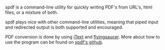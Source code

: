 spdf is a command-line utility for quickly writing PDF's from URL's, html
files, or a mixture of both.

spdf plays nice with other command-line utilities, meaning that piped input and
redirected output is both supported and encouraged.

PDF conversion is done by using [iText][1] and [flyingsaucer][2]. More about
how to use the program can be found on [spdf's github][3].

[1]: http://itextpdf.com/itext.php
[2]: https://github.com/flyingsaucerproject/flyingsaucer#readme
[3]: https://github.com/philcali/spdf#readme
